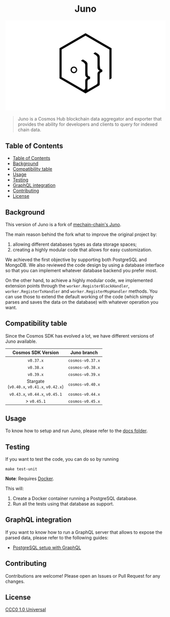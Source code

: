 <div align="center">
  <h1> Juno </h1>
</div>

![banner](.docs/.img/logo.png)

> Juno is a Cosmos Hub blockchain data aggregator and exporter that provides the ability for developers and clients to query for indexed chain data.

## Table of Contents

- [Table of Contents](#table-of-contents)
- [Background](#background)
- [Compatibility table](#compatibility-table)
- [Usage](#usage)
- [Testing](#testing)
- [GraphQL integration](#graphql-integration)
- [Contributing](#contributing)
- [License](#license)

## Background

This version of Juno is a fork of [mechain-chain's Juno](https://github.com/zkMeLabs/mechain-juno).

The main reason behind the fork what to improve the original project by:

1. allowing different databases types as data storage spaces;
2. creating a highly modular code that allows for easy customization.

We achieved the first objective by supporting both PostgreSQL and MongoDB. We also reviewed the code design by using a database interface so that you can implement whatever database backend you prefer most.

On the other hand, to achieve a highly modular code, we implemented extension points through the `worker.RegisterBlockHandler`, `worker.RegisterTxHandler` and `worker.RegisterMsgHandler` methods. You can use those to extend the default working of the code (which simply parses and saves the data on the database) with whatever operation you want.

## Compatibility table

Since the Cosmos SDK has evolved a lot, we have different versions of Juno available.

|               Cosmos SDK Version                |   Juno branch    |
| :---------------------------------------------: | :--------------: |
|                    `v0.37.x`                    | `cosmos-v0.37.x` |
|                    `v0.38.x`                    | `cosmos-v0.38.x` |
|                    `v0.39.x`                    | `cosmos-v0.39.x` |
| Stargate <br> (`v0.40.x`, `v0.41.x`, `v0.42.x`) | `cosmos-v0.40.x` |
|         `v0.43.x`, `v0.44.x`, `v0.45.1`         | `cosmos-v0.44.x` |
|                   > `v0.45.1`                   | `cosmos-v0.45.x` |

## Usage

To know how to setup and run Juno, please refer to the [docs folder](.docs).

## Testing

If you want to test the code, you can do so by running

```shell
make test-unit
```

**Note**: Requires [Docker](https://docker.com).

This will:

1. Create a Docker container running a PostgreSQL database.
2. Run all the tests using that database as support.

## GraphQL integration

If you want to know how to run a GraphQL server that allows to expose the parsed data, please refer to the following guides:

- [PostgreSQL setup with GraphQL](.docs/postgres-graphql-setup.md)

## Contributing

Contributions are welcome! Please open an Issues or Pull Request for any changes.

## License

[CCC0 1.0 Universal](https://creativecommons.org/share-your-work/public-domain/cc0/)
